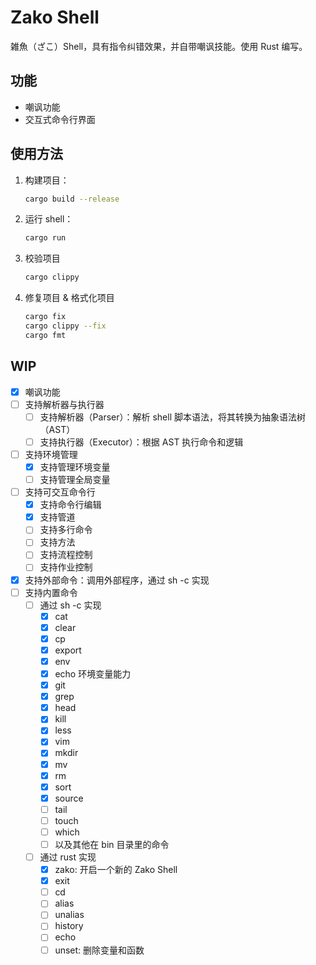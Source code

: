 # Zako Shell

雑魚（ざこ）Shell，具有指令纠错效果，并自带嘲讽技能。使用 Rust 编写。

## 功能

- 嘲讽功能
- 交互式命令行界面

## 使用方法

1. 构建项目：

   ```bash
   cargo build --release
   ```

2. 运行 shell：

   ```bash
   cargo run
   ```

3. 校验项目

   ```bash
   cargo clippy
   ```

4. 修复项目 & 格式化项目

   ```bash
   cargo fix
   cargo clippy --fix
   cargo fmt
   ```

## WIP

- [x] 嘲讽功能
- [ ] 支持解析器与执行器
  - [ ] 支持解析器（Parser）：解析 shell 脚本语法，将其转换为抽象语法树（AST）
  - [ ] 支持执行器（Executor）：根据 AST 执行命令和逻辑
- [ ] 支持环境管理
  - [x] 支持管理环境变量
  - [ ] 支持管理全局变量
- [ ] 支持可交互命令行
  - [x] 支持命令行编辑
  - [x] 支持管道
  - [ ] 支持多行命令
  - [ ] 支持方法
  - [ ] 支持流程控制
  - [ ] 支持作业控制
- [x] 支持外部命令：调用外部程序，通过 sh -c 实现
- [ ] 支持内置命令
  - [ ] 通过 sh -c 实现
    - [x] cat
    - [x] clear
    - [x] cp
    - [x] export
    - [x] env
    - [x] echo 环境变量能力
    - [x] git
    - [x] grep
    - [x] head
    - [x] kill
    - [x] less
    - [x] vim
    - [x] mkdir
    - [x] mv
    - [x] rm
    - [x] sort
    - [x] source
    - [ ] tail
    - [ ] touch
    - [ ] which
    - [ ] 以及其他在 bin 目录里的命令
  - [ ] 通过 rust 实现
    - [x] zako: 开启一个新的 Zako Shell
    - [x] exit
    - [ ] cd
    - [ ] alias
    - [ ] unalias
    - [ ] history
    - [ ] echo
    - [ ] unset: 删除变量和函数
